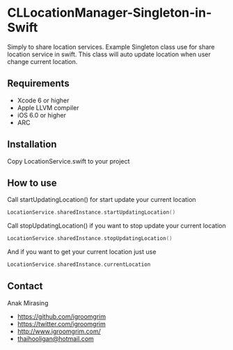 # CLLocationManager-Singleton-in-Swift
Simply to share location services.
Example Singleton class use for share location service in swift.
This class will auto update location when user change current location.

## Requirements
* Xcode 6 or higher
* Apple LLVM compiler
* iOS 6.0 or higher
* ARC

## Installation
Copy LocationService.swift to your project

## How to use
Call startUpdatingLocation() for start update your current location
```swift
LocationService.sharedInstance.startUpdatingLocation()
```
Call stopUpdatingLocation() if you want to stop update your current location 
```swift
LocationService.sharedInstance.stopUpdatingLocation()
```
And if you want to get your current location just use
```swift
LocationService.sharedInstance.currentLocation
```

## Contact

Anak Mirasing

- https://github.com/igroomgrim
- https://twitter.com/igroomgrim
- http://www.igroomgrim.com/
- thaihooligan@hotmail.com
